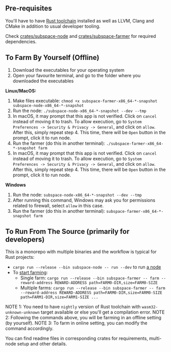 ## Pre-requisites

You'll have to have [Rust toolchain](https://rustup.rs/) installed as well as LLVM, Clang and CMake in addition to usual developer tooling.

Check [crates/subspace-node](../crates/subspace-node/README.md) and [crates/subspace-farmer](../crates/subspace-farmer/README.md) for required dependencies.

## To Farm By Yourself (Offline)

1. Download the executables for your operating system
2. Open your favourite terminal, and go to the folder where you downloaded the executables

**Linux/MacOS:**

1. Make files executable: `chmod +x subspace-farmer-x86_64-*-snapshot subspace-node-x86_64-*-snapshot`
2. Run the node: `./subspace-node-x86_64-*-snapshot --dev --tmp`
3. In macOS, it may prompt that this app is not verified. Click on `cancel` instead of moving it to trash.
   To allow execution, go to `System Preferences -> Security & Privacy -> General`, and click on `allow`.
   After this, simply repeat step 4. This time, there will be `Open` button in the prompt, click it to run node.
4. Run the farmer (do this in another terminal): `./subspace-farmer-x86_64-*-snapshot farm`
5. In macOS, it may prompt that this app is not verified. Click on `cancel` instead of moving it to trash.
   To allow execution, go to `System Preferences -> Security & Privacy -> General`, and click on `allow`.
   After this, simply repeat step 4. This time, there will be `Open` button in the prompt, click it to run node.

**Windows**

1. Run the node: `subspace-node-x86_64-*-snapshot --dev --tmp`
2. After running this command, Windows may ask you for permissions related to firewall, select `allow` in this case.
3. Run the farmer (do this in another terminal): `subspace-farmer-x86_64-*-snapshot farm`

## To Run From The Source (primarily for developers)

This is a monorepo with multiple binaries and the workflow is typical for Rust projects:

- `cargo run --release --bin subspace-node -- run --dev` to run [a node](/crates/subspace-node)
- To [start farming](/crates/subspace-farmer):
  - Single farm: `cargo run --release --bin subspace-farmer -- farm --reward-address REWARD-ADDRESS path=FARM0-DIR,size=FARM0-SIZE`
  - Multiple farms: `cargo run --release --bin subspace-farmer -- farm --reward-address REWARD-ADDRESS path=FARM0-DIR,size=FARM0-SIZE path=FARM1-DIR,size=FARM1-SIZE ...`

NOTE 1: You need to have `nightly` version of Rust toolchain with `wasm32-unknown-unknown` target available or else you'll get a compilation error.
NOTE 2: Following the commands above, you will be farming in an offline setting (by yourself).
NOTE 3: To farm in online setting, you can modify the command accordingly.

You can find readme files in corresponding crates for requirements, multi-node setup and other details.
